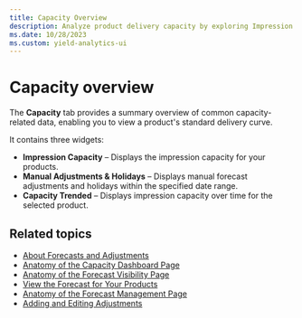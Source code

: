 ```yaml
---
title: Capacity Overview
description: Analyze product delivery capacity by exploring Impression Capacity, Manual Adjustments & Holidays, and trended Capacity in this article.
ms.date: 10/28/2023
ms.custom: yield-analytics-ui
---
```


# Capacity overview

The **Capacity** tab provides a summary overview of common capacity-related data, enabling you to view a product's standard delivery curve.

It contains three widgets:

- **Impression Capacity** – Displays the impression capacity for your products.
- **Manual Adjustments & Holidays** – Displays manual forecast adjustments and holidays within the specified date range.
- **Capacity Trended** – Displays impression capacity over time for the selected product.

## Related topics

- [About Forecasts and Adjustments](about-forecasts-and-adjustments.md)
- [Anatomy of the Capacity Dashboard Page](anatomy-of-the-capacity-dashboard-page.md)
- [Anatomy of the Forecast Visibility Page](forecast-visibility-page-anatomy.md)
- [View the Forecast for Your Products](view-your-products-forecast.md)
- [Anatomy of the Forecast Management Page](anatomy-of-the-forecast-management-page.md)
- [Adding and Editing Adjustments](adding-and-editing-adjustments.md)
